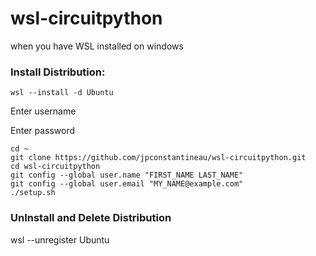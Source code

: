 # wsl-circuitpython

when you have WSL installed on windows

### Install Distribution:

```
wsl --install -d Ubuntu
```

Enter username

Enter password

```
cd ~
git clone https://github.com/jpconstantineau/wsl-circuitpython.git
cd wsl-circuitpython
git config --global user.name "FIRST_NAME LAST_NAME"
git config --global user.email "MY_NAME@example.com"
./setup.sh
```

### UnInstall and Delete Distribution

wsl --unregister Ubuntu
